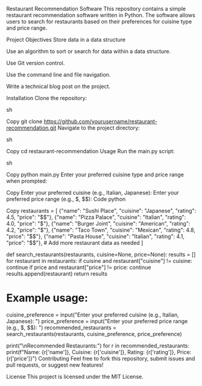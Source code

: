 
Restaurant Recommendation Software
This repository contains a simple restaurant recommendation software written in Python. The software allows users to search for restaurants based on their preferences for cuisine type and price range.

Project Objectives
Store data in a data structure

Use an algorithm to sort or search for data within a data structure.

Use Git version control.

Use the command line and file navigation.

Write a technical blog post on the project.

Installation
Clone the repository:

sh

Copy
git clone https://github.com/yourusername/restaurant-recommendation.git
Navigate to the project directory:

sh

Copy
cd restaurant-recommendation
Usage
Run the main.py script:

sh

Copy
python main.py
Enter your preferred cuisine type and price range when prompted:


Copy
Enter your preferred cuisine (e.g., Italian, Japanese): 
Enter your preferred price range (e.g., $, $$): 
Code
python

Copy
restaurants = [
    {"name": "Sushi Place", "cuisine": "Japanese", "rating": 4.5, "price": "$$"},
    {"name": "Pizza Palace", "cuisine": "Italian", "rating": 4.0, "price": "$"},
    {"name": "Burger Joint", "cuisine": "American", "rating": 4.2, "price": "$"},
    {"name": "Taco Town", "cuisine": "Mexican", "rating": 4.8, "price": "$$"},
    {"name": "Pasta House", "cuisine": "Italian", "rating": 4.1, "price": "$$"},
    # Add more restaurant data as needed
]

def search_restaurants(restaurants, cuisine=None, price=None):
    results = []
    for restaurant in restaurants:
        if cuisine and restaurant["cuisine"] != cuisine:
            continue
        if price and restaurant["price"] != price:
            continue
        results.append(restaurant)
    return results

# Example usage:
cuisine_preference = input("Enter your preferred cuisine (e.g., Italian, Japanese): ")
price_preference = input("Enter your preferred price range (e.g., $, $$): ")
recommended_restaurants = search_restaurants(restaurants, cuisine_preference, price_preference)

print("\nRecommended Restaurants:")
for r in recommended_restaurants:
    print(f"Name: {r['name']}, Cuisine: {r['cuisine']}, Rating: {r['rating']}, Price: {r['price']}")
Contributing
Feel free to fork this repository, submit issues and pull requests, or suggest new features!

License
This project is licensed under the MIT License.

